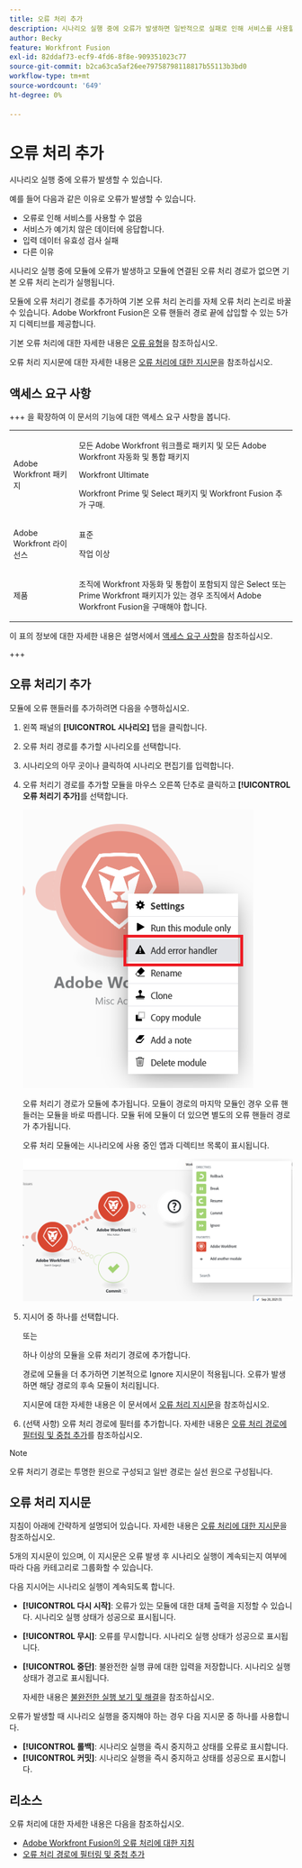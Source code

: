 ```yaml
---
title: 오류 처리 추가
description: 시나리오 실행 중에 오류가 발생하면 일반적으로 실패로 인해 서비스를 사용할 수 없거나, 서비스가 예기치 않은 데이터에 응답하거나, 입력 데이터의 유효성 검사에 실패하기 때문입니다.
author: Becky
feature: Workfront Fusion
exl-id: 82ddaf73-ecf9-4fd6-8f8e-909351023c77
source-git-commit: b2ca63ca5af26ee79758798118817b55113b3bd0
workflow-type: tm+mt
source-wordcount: '649'
ht-degree: 0%

---
```


# 오류 처리 추가

시나리오 실행 중에 오류가 발생할 수 있습니다.

예를 들어 다음과 같은 이유로 오류가 발생할 수 있습니다.

* 오류로 인해 서비스를 사용할 수 없음
* 서비스가 예기치 않은 데이터에 응답합니다.
* 입력 데이터 유효성 검사 실패
* 다른 이유

시나리오 실행 중에 모듈에 오류가 발생하고 모듈에 연결된 오류 처리 경로가 없으면 기본 오류 처리 논리가 실행됩니다.

모듈에 오류 처리기 경로를 추가하여 기본 오류 처리 논리를 자체 오류 처리 논리로 바꿀 수 있습니다. Adobe Workfront Fusion은 오류 핸들러 경로 끝에 삽입할 수 있는 5가지 디렉티브를 제공합니다.

기본 오류 처리에 대한 자세한 내용은 [오류 유형](/help/workfront-fusion/references/errors/error-processing.md)을 참조하십시오.

오류 처리 지시문에 대한 자세한 내용은 [오류 처리에 대한 지시문](/help/workfront-fusion/references/errors/directives-for-error-handling.md)을 참조하십시오.

## 액세스 요구 사항

+++ 을 확장하여 이 문서의 기능에 대한 액세스 요구 사항을 봅니다.

<table style="table-layout:auto">
 <col> 
 <col> 
 <tbody> 
  <tr> 
   <td role="rowheader">Adobe Workfront 패키지</td> 
   <td> <p>모든 Adobe Workfront 워크플로 패키지 및 모든 Adobe Workfront 자동화 및 통합 패키지</p><p>Workfront Ultimate</p><p>Workfront Prime 및 Select 패키지 및 Workfront Fusion 추가 구매.</p> </td> 
  </tr> 
  <tr data-mc-conditions=""> 
   <td role="rowheader">Adobe Workfront 라이선스</td> 
   <td> <p>표준</p><p>작업 이상</p> </td> 
  </tr> 
  <tr> 
   <td role="rowheader">제품</td> 
   <td>
   <p>조직에 Workfront 자동화 및 통합이 포함되지 않은 Select 또는 Prime Workfront 패키지가 있는 경우 조직에서 Adobe Workfront Fusion을 구매해야 합니다.</li></ul>
   </td> 
  </tr>
 </tbody> 
</table>

이 표의 정보에 대한 자세한 내용은 설명서에서 [액세스 요구 사항](/help/workfront-fusion/references/licenses-and-roles/access-level-requirements-in-documentation.md)을 참조하십시오.

+++

## 오류 처리기 추가

모듈에 오류 핸들러를 추가하려면 다음을 수행하십시오.

1. 왼쪽 패널의 **[!UICONTROL 시나리오]** 탭을 클릭합니다.
1. 오류 처리 경로를 추가할 시나리오를 선택합니다.
1. 시나리오의 아무 곳이나 클릭하여 시나리오 편집기를 입력합니다.
1. 오류 처리기 경로를 추가할 모듈을 마우스 오른쪽 단추로 클릭하고 **[!UICONTROL 오류 처리기 추가]**&#x200B;를 선택합니다.

   ![오류 처리기 경로](assets/error-handler-route.png)

   오류 처리기 경로가 모듈에 추가됩니다. 모듈이 경로의 마지막 모듈인 경우 오류 핸들러는 모듈을 바로 따릅니다. 모듈 뒤에 모듈이 더 있으면 별도의 오류 핸들러 경로가 추가됩니다.

   오류 처리 모듈에는 시나리오에 사용 중인 앱과 디렉티브 목록이 표시됩니다.

   ![오류 경로](assets/error-route.png)

1. 지시어 중 하나를 선택합니다.

   또는

   하나 이상의 모듈을 오류 처리기 경로에 추가합니다.

   경로에 모듈을 더 추가하면 기본적으로 Ignore 지시문이 적용됩니다. 오류가 발생하면 해당 경로의 후속 모듈이 처리됩니다.

   지시문에 대한 자세한 내용은 이 문서에서 [오류 처리 지시문](#error-handling-directives)을 참조하십시오.

1. (선택 사항) 오류 처리 경로에 필터를 추가합니다. 자세한 내용은 [오류 처리 경로에 필터링 및 중첩 추가](/help/workfront-fusion/create-scenarios/config-error-handling/advanced-error-handling.md)를 참조하십시오.

>[!NOTE]
>
>오류 처리기 경로는 투명한 원으로 구성되고 일반 경로는 실선 원으로 구성됩니다.

## 오류 처리 지시문

지침이 아래에 간략하게 설명되어 있습니다. 자세한 내용은 [오류 처리에 대한 지시문](/help/workfront-fusion/references/errors/directives-for-error-handling.md)을 참조하십시오.

5개의 지시문이 있으며, 이 지시문은 오류 발생 후 시나리오 실행이 계속되는지 여부에 따라 다음 카테고리로 그룹화할 수 있습니다.

다음 지시어는 시나리오 실행이 계속되도록 합니다.

* **[!UICONTROL 다시 시작]**: 오류가 있는 모듈에 대한 대체 출력을 지정할 수 있습니다. 시나리오 실행 상태가 성공으로 표시됩니다.
* **[!UICONTROL 무시]**: 오류를 무시합니다. 시나리오 실행 상태가 성공으로 표시됩니다.
* **[!UICONTROL 중단]**: 불완전한 실행 큐에 대한 입력을 저장합니다. 시나리오 실행 상태가 경고로 표시됩니다.

  자세한 내용은 [불완전한 실행 보기 및 해결](/help/workfront-fusion/manage-scenarios/view-and-resolve-incomplete-executions.md)을 참조하십시오.

오류가 발생할 때 시나리오 실행을 중지해야 하는 경우 다음 지시문 중 하나를 사용합니다.

* **[!UICONTROL 롤백]**: 시나리오 실행을 즉시 중지하고 상태를 오류로 표시합니다.
* **[!UICONTROL 커밋]**: 시나리오 실행을 즉시 중지하고 상태를 성공으로 표시합니다.

## 리소스

오류 처리에 대한 자세한 내용은 다음을 참조하십시오.

* [Adobe Workfront Fusion의 오류 처리에 대한 지침](/help/workfront-fusion/references/errors/directives-for-error-handling.md)
* [오류 처리 경로에 필터링 및 중첩 추가](/help/workfront-fusion/create-scenarios/config-error-handling/advanced-error-handling.md)
